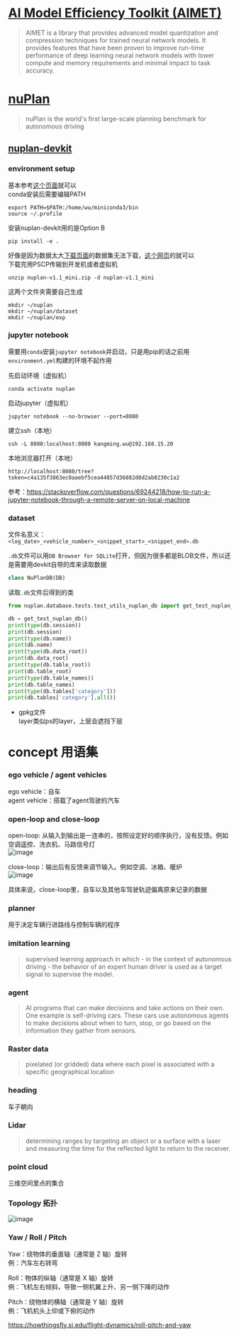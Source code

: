 # [AI Model Efficiency Toolkit (AIMET)](https://github.com/quic/aimet)
> AIMET is a library that provides advanced model quantization and compression techniques for trained neural network models. It provides features that have been proven to improve run-time performance of deep learning neural network models with lower compute and memory requirements and minimal impact to task accuracy.

# [nuPlan](https://www.nuscenes.org/nuplan#code)
> nuPlan is the world's first large-scale planning benchmark for autonomous driving

## [nuplan-devkit](https://github.com/motional/nuplan-devkit)
### environment setup
基本参考[这个页面](https://nuplan-devkit.readthedocs.io/en/latest/installation.html)就可以  
conda安装后需要编辑PATH  
```
export PATH=$PATH:/home/wu/miniconda3/bin
source ~/.profile
```

安装nuplan-devkit用的是Option B  
```
pip install -e .
```  

好像是因为数据太大[下载页面](https://www.nuscenes.org/nuplan#code)的数据集无法下载，[这个网页](https://motional-nuplan.s3.ap-northeast-1.amazonaws.com/index.html)的就可以  
下载完用PSCP传输到开发机或者虚拟机  
```
unzip nuplan-v1.1_mini.zip -d nuplan-v1.1_mini
```  

这两个文件夹需要自己生成    
```
mkdir ~/nuplan
mkdir ~/nuplan/dataset
mkdir ~/nuplan/exp
```

### jupyter notebook
需要用`conda`安装`jupyter notebook`并启动，只是用pip的话之前用`environment.yml`构建的环境不起作用  

先启动环境（虚拟机）  
```
conda activate nuplan 
```
启动jupyter（虚拟机）  
```
jupyter notebook --no-browser --port=8080
```
建立ssh（本地）
```
ssh -L 8080:localhost:8080 kangming.wu@192.168.15.20
```
本地浏览器打开（本地）
```
http://localhost:8080/tree?token=c4a135f3863ec0aaebf5cea44857d36882d8d2ab8230c1a2
```
参考：https://stackoverflow.com/questions/69244218/how-to-run-a-jupyter-notebook-through-a-remote-server-on-local-machine  

### dataset
文件名意义：```<log_date>_<vehicle_number>_<snippet_start>_<snippet_end>.db```  

`.db`文件可以用`DB Browser for SQLite`打开，但因为很多都是BLOB文件，所以还是需要用devkit自带的库来读取数据  

```python
class NuPlanDB(DB)
```
读取`.db`文件后得到的类  

```python
from nuplan.database.tests.test_utils_nuplan_db import get_test_nuplan_db

db = get_test_nuplan_db()
print(type(db.session))
print(db.session)
print(type(db.name))
print(db.name)
print(type(db.data_root))
print(db.data_root)
print(type(db.table_root))
print(db.table_root)
print(type(db.table_names))
print(db.table_names)
print(type(db.tables['category']))
print(db.tables['category'].all())
```

- gpkg文件  
  layer类似ps的layer，上层会遮挡下层  

# concept 用语集
### ego vehicle / agent vehicles 
ego vehicle：自车  
agent vehicle：搭载了agent驾驶的汽车  
### open-loop and close-loop
open-loop: 从输入到输出是一连串的，按照设定好的顺序执行，没有反馈。例如空调遥控、洗衣机、马路信号灯    
![image](https://github.com/user-attachments/assets/38c4f5c1-ad6e-452c-93d7-34c01f9dafa4)

close-loop：输出后有反馈来调节输入。例如空调、冰箱、暖炉    
![image](https://github.com/user-attachments/assets/5818211d-b62d-4f88-881b-862054bb778a)

具体来说，close-loop里，自车以及其他车驾驶轨迹偏离原来记录的数据  

### planner
用于决定车辆行进路线与控制车辆的程序  

### imitation learning
> supervised learning approach in which - in the context of autonomous driving - the behavior of an expert human driver is used as a target signal to supervise the model.

### agent
> AI programs that can make decisions and take actions on their own. One example is self-driving cars. These cars use autonomous agents to make decisions about when to turn, stop, or go based on the information they gather from sensors.

### Raster data 
> pixelated (or gridded) data where each pixel is associated with a specific geographical location

### heading
车子朝向

### Lidar
> determining ranges by targeting an object or a surface with a laser and measuring the time for the reflected light to return to the receiver. 

### point cloud
三维空间里点的集合  

### Topology 拓扑
![image](https://github.com/user-attachments/assets/cb748bae-8522-4802-9404-88d4db8dc232)

### Yaw / Roll / Pitch
Yaw：绕物体的垂直轴（通常是 Z 轴）旋转  
例：汽车左右转弯  

Roll：物体的纵轴（通常是 X 轴）旋转  
例：飞机左右倾斜，导致一侧机翼上升、另一侧下降的动作  

Pitch：绕物体的横轴（通常是 Y 轴）旋转  
例：飞机机头上仰或下俯的动作  

https://howthingsfly.si.edu/flight-dynamics/roll-pitch-and-yaw